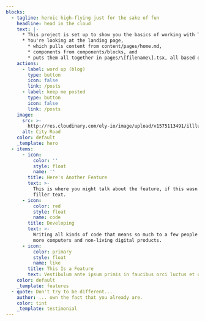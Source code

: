 ```yaml
---
blocks:
  - tagline: heroic high-flying just for the sake of fun
    headline: head in the cloud
    text: |-
      * This project is set up to show you the basics of working with Tina. 
      * You're looking at the landing page, 
        * which pulls content from content/pages/home.md, 
        * components from components/blocks, and 
        * puts them all together in pages/\[filename\].tsx, all based on a schema defined in .tina/schema.ts.
    actions:
      - label: word up (blog)
        type: button
        icon: false
        link: /posts
      - label: keep me posted
        type: button
        icon: false
        link: /posts
    image:
      src: >-
        http://res.cloudinary.com/ely-io/image/upload/v1575113491/illlustrations.co/svg/day65-city-road.svg
      alt: City Road
    color: default
    _template: hero
  - items:
      - icon:
          color: ''
          style: float
          name: ''
        title: Here's Another Feature
        text: >-
          This is where you might talk about the feature, if this wasn't just
          filler text.
      - icon:
          color: red
          style: float
          name: code
        title: Developing
        text: >-
          Writing all kinds of code that means so much to a few people and a lot
          more computers and non-living digital products.
      - icon:
          color: primary
          style: float
          name: like
        title: This Is a Feature
        text: Vestibulum ante ipsum primis in faucibus orci luctus et ultrices.
    color: default
    _template: features
  - quote: Don't try to be different...
    author: ... own the fact that you already are.
    color: tint
    _template: testimonial
---
```


